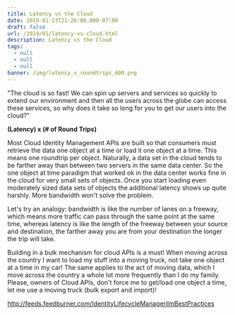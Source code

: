 ```yaml
---
title: Latency vs the Cloud
date: 2019-01-23T21:26:00.000-07:00
draft: false
url: /2019/01/latency-vs-cloud.html
description: Latency vs the Cloud
tags:
  - null
  - null
  - null
banner: /img/latency_x_roundtrips_400.png
---
```

"The cloud is so fast! We can spin up servers and services so quickly to extend our environment and then all the users across the globe can access these services, so why does it take so long for you to get our users into the cloud?"  

**(Latency) x (# of Round Trips)**

Most Cloud Identity Management APIs are built so that consumers must retrieve the data one object at a time or load it one object at a time. This means one roundtrip per object. Naturally, a data set in the cloud tends to be farther away than between two servers in the same data center. So the one object at time paradigm that worked ok in the data center works fine in the cloud for very small sets of objects. Once you start loading even moderately sized data sets of objects the additional latency shows up quite harshly. More bandwidth won't solve the problem.

Let's try an analogy: bandwidth is like the number of lanes on a freeway, which means more traffic can pass through the same point at the same time, whereas latency is like the length of the freeway between your source and destination, the farther away you are from your destination the longer the trip will take. 

Building in a bulk mechanism for cloud APIs is a must! When moving across the country I want to load my stuff into a moving truck, not take one object at a time in my car! The same applies to the act of moving data, which I move across the country a whole lot more frequently than I do my family. Please, owners of Cloud APIs, don't force me to get/load one object a time, let me use a moving truck (bulk export and import)!

http://feeds.feedburner.com/IdentityLifecycleManagerilmBestPractices